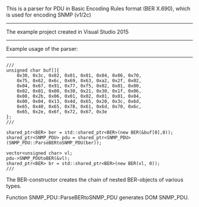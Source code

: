 

This is a parser for PDU in Basic Encoding Rules format (BER X.690), which is used for encoding SNMP (v1/2c)
***
The example project created in Visual Studio 2015
***

Example usage of the parser:
***
```
///
unsigned char buf[]{
	0x30, 0x3c, 0x02, 0x01, 0x01, 0x04, 0x06, 0x70, 
	0x75, 0x62, 0x6c, 0x69, 0x63, 0xa2, 0x2f, 0x02, 
	0x04, 0x67, 0x91, 0x77, 0xf5, 0x02, 0x01, 0x00, 
	0x02, 0x01, 0x00, 0x30, 0x21, 0x30, 0x1f, 0x06, 
	0x08, 0x2b, 0x06, 0x01, 0x02, 0x01, 0x01, 0x04, 
	0x00, 0x04, 0x13, 0x4d, 0x65, 0x20, 0x3c, 0x6d, 
	0x65, 0x40, 0x65, 0x78, 0x61, 0x6d, 0x70, 0x6c, 
	0x65, 0x2e, 0x6f, 0x72, 0x67, 0x3e
};
///

shared_ptr<BER> ber = std::shared_ptr<BER>(new BER(&buf[0],0));
shared_ptr<SNMP_PDU> pdu = shared_ptr<SNMP_PDU>(SNMP_PDU::ParseBERtoSNMP_PDU(ber));

vector<unsigned char> vl;
pdu->SNMP_PDUtoBER(&vl);
shared_ptr<BER> br = std::shared_ptr<BER>(new BER(vl, 0));
///
```	

The BER-constructor creates the chain of nested BER-objects of various types.

Function SNMP_PDU::ParseBERtoSNMP_PDU generates DOM SNMP_PDU.
